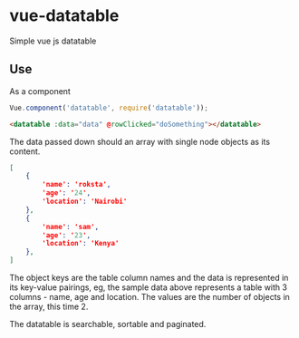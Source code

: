 # vue-datatable
Simple vue js datatable

## Use
As a component
```javascript
Vue.component('datatable', require('datatable'));
```

```html
<datatable :data="data" @rowClicked="doSomething"></datatable>
```

The data passed down should an array with single node objects as its content. 
```json
[
	{
		'name': 'roksta',
		'age': '24',
		'location': 'Nairobi'
	},
	{
		'name': 'sam',
		'age': '23',
		'location': 'Kenya'
	},
]
```

The object keys are the table column names and the data is represented in its key-value pairings, eg, the sample data above represents a table with 3 columns - name, age and location. The values are the number of objects in the array, this time 2.

The datatable is searchable, sortable and paginated.